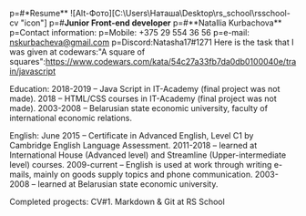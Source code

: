p=#\*Resume**
![Alt-Фото][C:\Users\Наташа\Desktop\rs_school\rsschool-cv "icon"]
p=#**Junior Front-end developer**
p=#**Natallia Kurbachova\*\*
p=Contact information:
p=Mobile: +375 29 554 36 56
p=e-mail: nskurbacheva@gmail.com
p=Discord:Natasha17#1271
Here is the task that I was given at codewars:"A square of squares":https://www.codewars.com/kata/54c27a33fb7da0db0100040e/train/javascript

Education:
2018-2019 – Java Script in IT-Academy (final project was not made).
2018 – HTML/CSS courses in IT-Academy (final project was not made).
2003-2008 – Belarusian state economic university, faculty of international economic relations.

English:
June 2015 – Certificate in Advanced English, Level C1 by Cambridge English Language Assessment.
2011-2018 – learned at International House (Advanced level) and Streamline (Upper-intermediate level) courses.
2009-current – English is used at work through writing e-mails, mainly on goods supply topics and phone communication.
2003-2008 – learned at Belarusian state economic university.

Completed progects: CV#1. Markdown & Git at RS School
